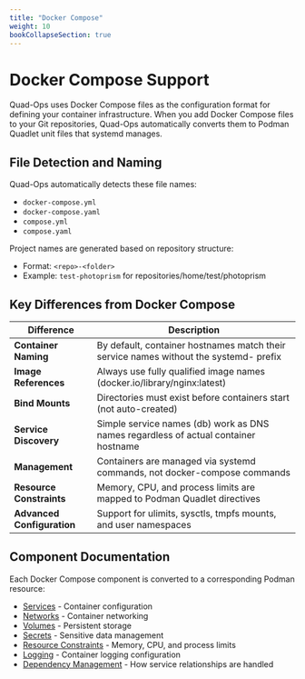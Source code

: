 ```yaml
---
title: "Docker Compose"
weight: 10
bookCollapseSection: true
---
```


# Docker Compose Support

Quad-Ops uses Docker Compose files as the configuration format for defining your container infrastructure. When you add Docker Compose files to your Git repositories, Quad-Ops automatically converts them to Podman Quadlet unit files that systemd manages.

## File Detection and Naming

Quad-Ops automatically detects these file names:
- `docker-compose.yml`
- `docker-compose.yaml`
- `compose.yml`
- `compose.yaml`

Project names are generated based on repository structure:
- Format: `<repo>-<folder>`
- Example: `test-photoprism` for repositories/home/test/photoprism

## Key Differences from Docker Compose

| Difference | Description |
|------------|-------------|
| **Container Naming** | By default, container hostnames match their service names without the systemd- prefix |
| **Image References** | Always use fully qualified image names (docker.io/library/nginx:latest) |
| **Bind Mounts** | Directories must exist before containers start (not auto-created) |
| **Service Discovery** | Simple service names (db) work as DNS names regardless of actual container hostname |
| **Management** | Containers are managed via systemd commands, not docker-compose commands |
| **Resource Constraints** | Memory, CPU, and process limits are mapped to Podman Quadlet directives |
| **Advanced Configuration** | Support for ulimits, sysctls, tmpfs mounts, and user namespaces |

## Component Documentation

Each Docker Compose component is converted to a corresponding Podman resource:

- [Services](services) - Container configuration
- [Networks](networks) - Container networking
- [Volumes](volumes) - Persistent storage
- [Secrets](secrets) - Sensitive data management
- [Resource Constraints](resource-constraints) - Memory, CPU, and process limits
- [Logging](logging) - Container logging configuration
- [Dependency Management](../dependency-management) - How service relationships are handled